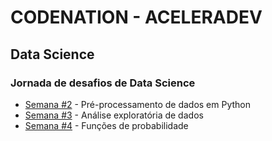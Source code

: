 # CODENATION - ACELERADEV

## Data Science

### Jornada de desafios de Data Science

* [Semana #2](data-science-0) - Pré-processamento de dados em Python
* [Semana #3](coestatistica-1) - Análise exploratória de dados
* [Semana #4](data-science-1) - Funções de probabilidade
